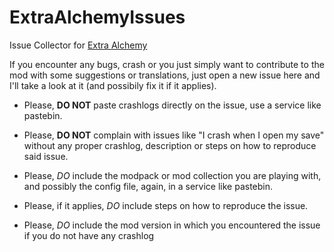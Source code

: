 # ExtraAlchemyIssues
Issue Collector for [Extra Alchemy](https://minecraft.curseforge.com/projects/extra-alchemy)


If you encounter any bugs, crash or you just simply want to contribute to the mod with some suggestions or translations, just open a new issue here and I'll take a look at it (and possibily fix it if it applies).


- Please, **DO NOT** paste crashlogs directly on the issue, use a service like pastebin.

- Please, **DO NOT** complain with issues like "I crash when I open my save" without any proper crashlog, description or steps on how to reproduce said issue.

- Please, *DO* include the modpack or mod collection you are playing with, and possibly the config file, again, in a service like pastebin.

- Please, if it applies, *DO* include steps on how to reproduce the issue.

- Please, *DO* include the mod version in which you encountered the issue if you do not have any crashlog
